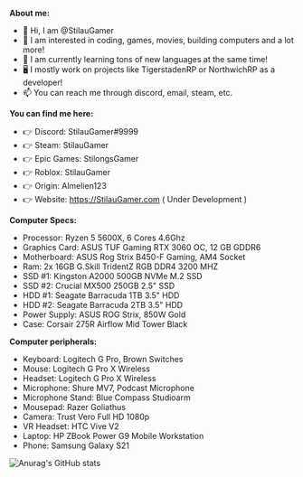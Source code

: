 **About me:**
- 👋 Hi, I am @StilauGamer
- 👀 I am interested in coding, games, movies, building computers and a lot more!
- 🌱 I am currently learning tons of new languages at the same time!
- 🖥️ I mostly work on projects like TigerstadenRP or NorthwichRP as a developer!
- 📫 You can reach me through discord, email, steam, etc.

**You can find me here:**
- 👉 Discord: StilauGamer#9999
- 👉 Steam: StilauGamer
- 👉 Epic Games: StilongsGamer
- 👉 Roblox: StilauGamer
- 👉 Origin: Almelien123
- 👉 Website: https://StilauGamer.com ( Under Development )

**Computer Specs:**
- Processor: Ryzen 5 5600X, 6 Cores 4.6Ghz
- Graphics Card: ASUS TUF Gaming RTX 3060 OC, 12 GB GDDR6
- Motherboard: ASUS Rog Strix B450-F Gaming, AM4 Socket
- Ram: 2x 16GB G.Skill TridentZ RGB DDR4 3200 MHZ 
- SSD #1: Kingston A2000 500GB NVMe M.2 SSD
- SSD #2: Crucial MX500 250GB 2.5" SSD
- HDD #1: Seagate Barracuda 1TB 3.5" HDD
- HDD #2: Seagate Barracuda 2TB 3.5" HDD
- Power Supply: ASUS ROG Strix, 850W Gold
- Case: Corsair 275R Airflow Mid Tower Black

**Computer peripherals:**
- Keyboard: Logitech G Pro, Brown Switches
- Mouse: Logitech G Pro X Wireless
- Headset: Logitech G Pro X Wireless
- Microphone: Shure MV7, Podcast Microphone
- Microphone Stand: Blue Compass Studioarm
- Mousepad: Razer Goliathus
- Camera: Trust Vero Full HD 1080p
- VR Headset: HTC Vive V2
- Laptop: HP ZBook Power G9 Mobile Workstation
- Phone: Samsung Galaxy S21


![Anurag's GitHub stats](https://github-readme-stats.vercel.app/api?username=StilauGamer&count_private=true&show_icons=true&include_all_commits=true&theme=gruvbox)


<!---
StilauGamer/StilauGamer is a ✨ special ✨ repository because its `README.md` (this file) appears on your GitHub profile.
You can click the Preview link to take a look at your changes.
--->
